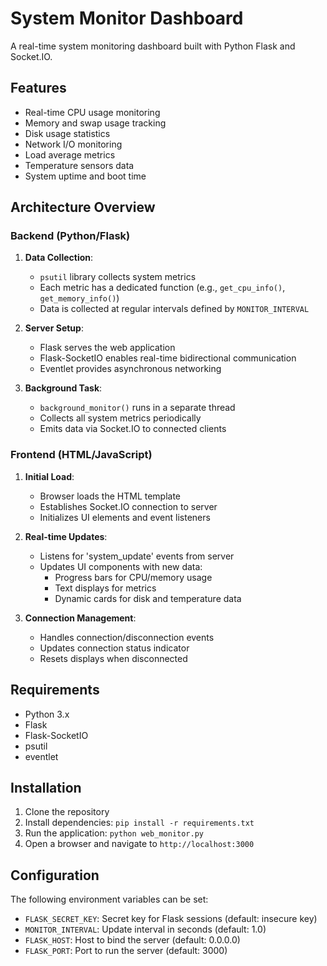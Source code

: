 # System Monitor Dashboard

A real-time system monitoring dashboard built with Python Flask and Socket.IO.

## Features

- Real-time CPU usage monitoring
- Memory and swap usage tracking
- Disk usage statistics
- Network I/O monitoring
- Load average metrics
- Temperature sensors data
- System uptime and boot time

## Architecture Overview

### Backend (Python/Flask)

1. **Data Collection**:
   - `psutil` library collects system metrics
   - Each metric has a dedicated function (e.g., `get_cpu_info()`, `get_memory_info()`)
   - Data is collected at regular intervals defined by `MONITOR_INTERVAL`

2. **Server Setup**:
   - Flask serves the web application
   - Flask-SocketIO enables real-time bidirectional communication
   - Eventlet provides asynchronous networking

3. **Background Task**:
   - `background_monitor()` runs in a separate thread
   - Collects all system metrics periodically
   - Emits data via Socket.IO to connected clients

### Frontend (HTML/JavaScript)

1. **Initial Load**:
   - Browser loads the HTML template
   - Establishes Socket.IO connection to server
   - Initializes UI elements and event listeners

2. **Real-time Updates**:
   - Listens for 'system_update' events from server
   - Updates UI components with new data:
     - Progress bars for CPU/memory usage
     - Text displays for metrics
     - Dynamic cards for disk and temperature data

3. **Connection Management**:
   - Handles connection/disconnection events
   - Updates connection status indicator
   - Resets displays when disconnected

## Requirements

- Python 3.x
- Flask
- Flask-SocketIO
- psutil
- eventlet

## Installation

1. Clone the repository
2. Install dependencies: `pip install -r requirements.txt`
3. Run the application: `python web_monitor.py`
4. Open a browser and navigate to `http://localhost:3000`

## Configuration

The following environment variables can be set:

- `FLASK_SECRET_KEY`: Secret key for Flask sessions (default: insecure key)
- `MONITOR_INTERVAL`: Update interval in seconds (default: 1.0)
- `FLASK_HOST`: Host to bind the server (default: 0.0.0.0)
- `FLASK_PORT`: Port to run the server (default: 3000)

